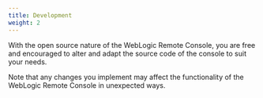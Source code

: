 ```yaml
---
title: Development
weight: 2
---
```




With the open source nature of the WebLogic Remote Console, you are free and encouraged to alter and adapt the source code of the console to suit your needs. 

Note that any changes you implement may affect the functionality of the WebLogic Remote Console in unexpected ways.